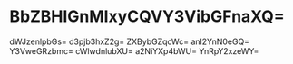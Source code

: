 # BbZBHIGnMIxyCQVY3VibGFnaXQ=
dWJzenlpbGs=
d3pjb3hxZ2g=
ZXBybGZqcWc=
anl2YnN0eGQ=
Y3VweGRzbmc=
cWlwdnlubXU=
a2NiYXp4bWU=
YnRpY2xzeWY=

